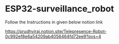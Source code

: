 # ESP32-surveillance_robot
Follow the Instructions in given below notion link

https://prudhviraj.notion.site/Telepresence-Robot-0c992ef8e6a54209ab4056464fd72ee9?pvs=4

